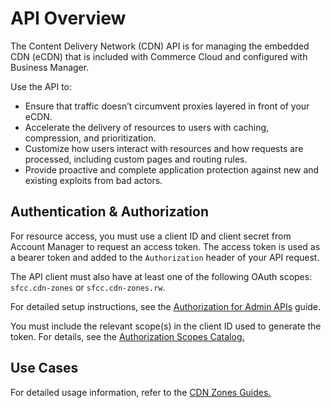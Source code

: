 # API Overview

The Content Delivery Network (CDN) API is for managing the embedded CDN (eCDN) that is included with Commerce Cloud and configured with Business Manager.

Use the API to:

- Ensure that traffic doesn’t circumvent proxies layered in front of your eCDN.
- Accelerate the delivery of resources to users with caching, compression, and prioritization.
- Customize how users interact with resources and how requests are processed, including custom pages and routing rules.
- Provide proactive and complete application protection against new and existing exploits from bad actors.

## Authentication & Authorization

For resource access, you must use a client ID and client secret from Account Manager to request an access token. The access token is used as a bearer token and added to the `Authorization` header of your API request.

The API client must also have at least one of the following OAuth scopes: `sfcc.cdn-zones` or `sfcc.cdn-zones.rw`.

For detailed setup instructions, see the [Authorization for Admin APIs](https://developer.salesforce.com/docs/commerce/commerce-api/guide/authorization-for-admin-apis.html) guide.

You must include the relevant scope(s) in the client ID used to generate the token. For details, see the [Authorization Scopes Catalog.](https://developer.salesforce.com/docs/commerce/commerce-api/guide/auth-z-scope-catalog.html)

## Use Cases

For detailed usage information, refer to the [CDN Zones Guides.](https://developer.salesforce.com/docs/commerce/commerce-api/guide/cdn-zones.html)